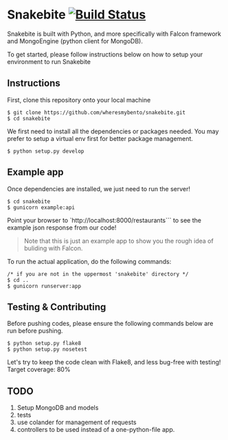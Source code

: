 # Snakebite  [![Build Status](https://travis-ci.org/wheresmybento/snakebite.svg?branch=master)](https://travis-ci.org/wheresmybento/snakebite)

Snakebite is built with Python, and more specifically with Falcon framework and MongoEngine (python client for MongoDB).

To get started, please follow instructions below on how to setup your environment to run Snakebite

## Instructions

First, clone this repository onto your local machine

```
$ git clone https://github.com/wheresmybento/snakebite.git
$ cd snakebite
```

We first need to install all the dependencies or packages needed.
You may prefer to setup a virtual env first for better package management.

```
$ python setup.py develop
```

## Example app

Once dependencies are installed, we just need to run the server!

```
$ cd snakebite
$ gunicorn example:api
```

Point your browser to `http://localhost:8000/restaurants``` to see the example json response from our code!

> Note that this is just an example app to show you the rough idea of buliding with Falcon.

To run the actual application, do the following commands:

```
/* if you are not in the uppermost 'snakebite' directory */
$ cd ..
$ gunicorn runserver:app
```

## Testing & Contributing

Before pushing codes, please ensure the following commands below are run before pushing.

```
$ python setup.py flake8
$ python setup.py nosetest
```

Let's try to keep the code clean with Flake8, and less bug-free with testing!
Target coverage: 80%


## TODO

1. Setup MongoDB and models
2. tests
3. use colander for management of requests
4. controllers to be used instead of a one-python-file app.
